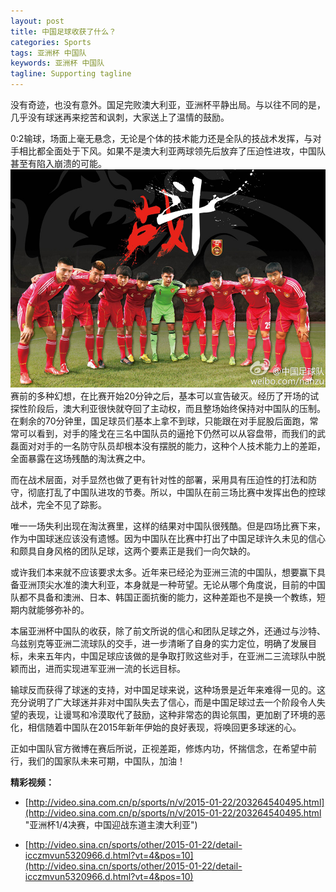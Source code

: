 ```yaml
---
layout: post
title: 中国足球收获了什么？
categories: Sports
tags: 亚洲杯 中国队 
keywords: 亚洲杯 中国队
tagline: Supporting tagline
---
```

没有奇迹，也没有意外。国足完败澳大利亚，亚洲杯平静出局。与以往不同的是，几乎没有球迷再来挖苦和讽刺，大家送上了温情的鼓励。

0:2输球，场面上毫无悬念，无论是个体的技术能力还是全队的技战术发挥，与对手相比都全面处于下风。如果不是澳大利亚两球领先后放弃了压迫性进攻，中国队甚至有陷入崩溃的可能。
<img src="/assets/pictures/Sports/china.jpg">
赛前的多种幻想，在比赛开始20分钟之后，基本可以宣告破灭。经历了开场的试探性阶段后，澳大利亚很快就夺回了主动权，而且整场始终保持对中国队的压制。在剩余的70分钟里，国足球员们基本上拿不到球，只能跟在对手屁股后面跑，常常可以看到，对手的隆戈在三名中国队员的逼抢下仍然可以从容盘带，而我们的武磊面对对手的一名防守队员却根本没有摆脱的能力，这种个人技术能力上的差距，全面暴露在这场残酷的淘汰赛之中。

而在战术层面，对手显然也做了更有针对性的部署，采用具有压迫性的打法和防守，彻底打乱了中国队进攻的节奏。所以，中国队在前三场比赛中发挥出色的控球战术，完全不见了踪影。

唯一一场失利出现在淘汰赛里，这样的结果对中国队很残酷。但是四场比赛下来，作为中国球迷应该没有遗憾。因为中国队在比赛中打出了中国足球许久未见的信心和颇具自身风格的团队足球，这两个要素正是我们一向欠缺的。

或许我们本来就不应该要求太多。近年来已经沦为亚洲三流的中国队，想要赢下具备亚洲顶尖水准的澳大利亚，本身就是一种苛望。无论从哪个角度说，目前的中国队都不具备和澳洲、日本、韩国正面抗衡的能力，这种差距也不是换一个教练，短期内就能够弥补的。

本届亚洲杯中国队的收获，除了前文所说的信心和团队足球之外，还通过与沙特、乌兹别克等亚洲二流球队的交手，进一步清晰了自身的实力定位，明确了发展目标，未来五年内，中国足球应该做的是争取打败这些对手，在亚洲二三流球队中脱颖而出，进而实现进军亚洲一流的长远目标。

输球反而获得了球迷的支持，对中国足球来说，这种场景是近年来难得一见的。这充分说明了广大球迷并非对中国队失去了信心，而是中国足球过去一个阶段令人失望的表现，让谩骂和冷漠取代了鼓励，这种非常态的舆论氛围，更加剧了环境的恶化，相信随着中国队在2015年新年伊始的良好表现，将唤回更多球迷的心。

正如中国队官方微博在赛后所说，正视差距，修炼内功，怀揣信念，在希望中前行，我们的国家队未来可期，中国队，加油！

**精彩视频：**

- [http://video.sina.com.cn/p/sports/n/v/2015-01-22/203264540495.html](http://video.sina.com.cn/p/sports/n/v/2015-01-22/203264540495.html "亚洲杯1/4决赛，中国迎战东道主澳大利亚")


- [http://video.sina.cn/sports/other/2015-01-22/detail-icczmvun5320966.d.html?vt=4&pos=10](http://video.sina.cn/sports/other/2015-01-22/detail-icczmvun5320966.d.html?vt=4&pos=10)

